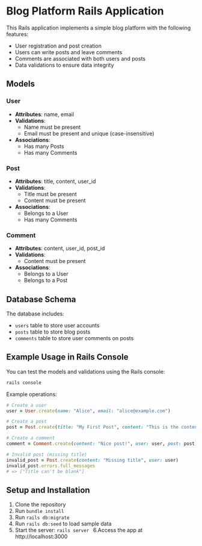 # Blog Platform Rails Application

This Rails application implements a simple blog platform with the following features:

- User registration and post creation
- Users can write posts and leave comments
- Comments are associated with both users and posts
- Data validations to ensure data integrity

## Models

### User
- **Attributes**: name, email
- **Validations**:
  - Name must be present
  - Email must be present and unique (case-insensitive)
- **Associations**: 
  - Has many Posts
  - Has many Comments

### Post
- **Attributes**: title, content, user_id
- **Validations**: 
  - Title must be present
  - Content must be present
- **Associations**: 
  - Belongs to a User
  - Has many Comments

### Comment
- **Attributes**: content, user_id, post_id
- **Validations**:
  - Content must be present
- **Associations**:
  - Belongs to a User
  - Belongs to a Post

## Database Schema

The database includes:
- `users` table to store user accounts
- `posts` table to store blog posts
- `comments` table to store user comments on posts

## Example Usage in Rails Console

You can test the models and validations using the Rails console:

```bash
rails console
```

Example operations:

```ruby
# Create a user
user = User.create(name: "Alice", email: "alice@example.com")

# Create a post
post = Post.create(title: "My First Post", content: "This is the content", user: user)

# Create a comment
comment = Comment.create(content: "Nice post!", user: user, post: post)

# Invalid post (missing title)
invalid_post = Post.create(content: "Missing title", user: user)
invalid_post.errors.full_messages
# => ["Title can't be blank"]

```

## Setup and Installation

1. Clone the repository
2. Run `bundle install`
3. Run `rails db:migrate`
4. Run `rails db:seed` to load sample data
5. Start the server: `rails server
` 
6.Access the app at http://localhost:3000
